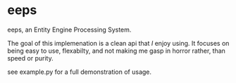 # eeps
eeps, an Entity Engine Processing System.

The goal of this implemenation is a clean api that *I* enjoy using. It focuses on being easy to use, flexabilty, and not making me gasp in horror rather, than speed or purity.

see example.py for a full demonstration of usage.

